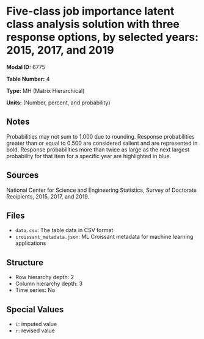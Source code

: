 # Five-class job importance latent class analysis solution with three response options, by selected years: 2015, 2017, and 2019

**Modal ID:** 6775

**Table Number:** 4

**Type:** MH (Matrix Hierarchical)

**Units:** (Number, percent, and probability)

## Notes

Probabilities may not sum to 1.000 due to rounding. Response probabilities greater than or equal to 0.500 are considered salient and are represented in bold. Response probabilities more than twice as large as the next largest probability for that item for a specific year are highlighted in blue.

## Sources

National Center for Science and Engineering Statistics, Survey of Doctorate Recipients, 2015, 2017, and 2019.

## Files

- `data.csv`: The table data in CSV format
- `croissant_metadata.json`: ML Croissant metadata for machine learning applications

## Structure

- Row hierarchy depth: 2
- Column hierarchy depth: 3
- Time series: No

## Special Values

- `i`: imputed value
- `r`: revised value
